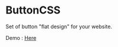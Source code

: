 # ButtonCSS

Set of button "flat design" for your website.

Demo : <a href="http://guklam.esy.es/BTN/demo.html">Here</a>
